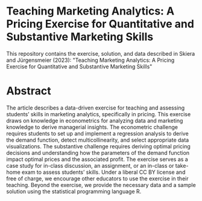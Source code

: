 # Teaching Marketing Analytics: A Pricing Exercise for Quantitative and Substantive Marketing Skills
This repository contains the exercise, solution, and data described in Skiera and Jürgensmeier (2023): "Teaching Marketing Analytics: A Pricing Exercise for Quantitative and Substantive Marketing Skills"


# Abstract

The article describes a data-driven exercise for teaching and assessing students’ skills in marketing analytics, specifically in pricing. This exercise draws on knowledge in econometrics for analyzing data and marketing knowledge to derive managerial insights. The econometric challenge requires students to set up and implement a regression analysis to derive the demand function, detect multicollinearity, and select appropriate data visualizations. The substantive challenge requires deriving optimal pricing decisions and understanding how the parameters of the demand function impact optimal prices and the associated profit. The exercise serves as a case study for in-class discussion, an assignment, or an in-class or take-home exam to assess students’ skills. Under a liberal CC BY license and free of charge, we encourage other educators to use the exercise in their teaching. Beyond the exercise, we provide the necessary data and a sample solution using the statistical programming language R.
